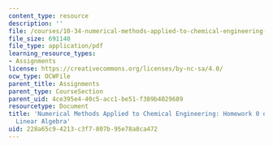 ```yaml
---
content_type: resource
description: ''
file: /courses/10-34-numerical-methods-applied-to-chemical-engineering-fall-2015/228a65c94213c3f7807b95e78a8ca472_MIT10_34F15_HW0.pdf
file_size: 691140
file_type: application/pdf
learning_resource_types:
- Assignments
license: https://creativecommons.org/licenses/by-nc-sa/4.0/
ocw_type: OCWFile
parent_title: Assignments
parent_type: CourseSection
parent_uid: 4ce395e4-40c5-acc1-be51-f389b4029689
resourcetype: Document
title: 'Numerical Methods Applied to Chemical Engineering: Homework 0 on MATLAB and
  Linear Algebra'
uid: 228a65c9-4213-c3f7-807b-95e78a8ca472
---
```

